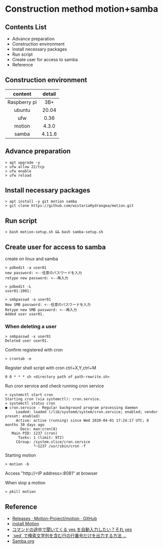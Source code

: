 # Construction method motion+samba

## Contents List

- Advance preparation
- Construction environment
- Install necessary packages
- Run script
- Create user for access to samba
- Reference

## Construction environment

| content | detail |
| :-----: | :----: |
| Raspberry pi | 3B+ |
| ubuntu | 20.04 |
| ufw | 0.36 |
| motion | 4.3.0 |
| samba | 4.11.6 |

## Advance preparation

```
> apt upgrade -y
> ufw allow 22/tcp
> ufw enable
> ufw reload
```

## Install necessary packages

```
> apt install -y git motion samba
> git clone https://github.com/wistariaHydrangea/motion.git
```

## Run script

```
> bash motion-setup.sh && bash samba-setup.sh
```

## Create user for access to samba

create on linux and samba

```
> pdbedit -a user01
new password: <--任意のパスワードを入力
retype new password: <--再入力

> pdbedit -L
user01:1001:
```

```
> smbpasswd -a user01
New SMB password: <--任意のパスワードを入力
Retype new SMB password: <--再入力
Added user user01.
```

### When deleting a user

```
> smbpasswd -x user01
Deleted user user01.
```

Confirm registered with cron

```
> crontab -e
```

Register shell script with cron
ctrl+X,Y,ctrl+M

```nano
0 0 * * * sh <directory path of path-rewrite.sh>
```

Run cron service and check running cron service 

```
> systemctl start cron
Starting cron (via systemctl): cron.service.
> systemctl status cron
● cron.service - Regular background program processing daemon
     Loaded: loaded (/lib/systemd/system/cron.service; enabled; vendor preset: enabled)
     Active: active (running) since Wed 2020-04-01 17:24:17 UTC; 8 months 30 days ago
       Docs: man:cron(8)
   Main PID: 1237 (cron)
      Tasks: 1 (limit: 972)
     CGroup: /system.slice/cron.service
             └─1237 /usr/sbin/cron -f

```

Starting motion

```
> motion -b
```

Access "http://\<IP address>:8081" at browser

When stop a motion

```
> pkill motion
```

## Reference

- [Releases · Motion-Project/motion · GitHub](https://github.com/Motion-Project/motion/releases)
- [install Motion](https://motion-project.github.io/motion_build.html)
- [コマンドの途中で聞いてくる yes を自動入力したい？それ yes](https://www.agent-grow.com/self20percent/2018/08/06/linux-command-auto-yes/)
- [\`sed` で検索文字列を含む行の行番号だけを出力する方法 ...](https://genzouw.com/entry/2019/07/08/084532/1663/)
- [Samba.org](https://www.samba.org/)
